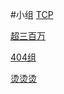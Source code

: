 #小组
[TCP](https://github.com/seed2013/comnet2015/tree/master/ch3/tcp)

[超三百万](https://github.com/seed2013/comnet2015/tree/master/ch3/超三百万)

[404组](https://github.com/seed2013/comnet2015/tree/master/ch3/404组)

[烫烫烫](https://github.com/seed2013/comnet2015/tree/master/ch3/烫烫烫)

